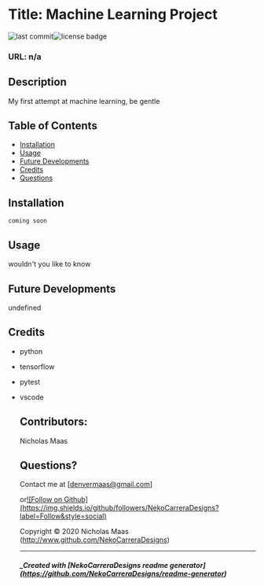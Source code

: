 # Title: Machine Learning Project

![last commit](https://img.shields.io/github/last-commit/NekoCarreraDesigns/machine-learning-2022?style=flat-square)![license badge](https://img.shields.io/github/license/NekoCarreraDesigns/machine-learning-2022?style=flat-square)

### URL: n/a

## Description

My first attempt at machine learning, be gentle

## Table of Contents

- [Installation](#installation)
- [Usage](#usage)
- [Future Developments](#futureDevelopments)
- [Credits](#credits)
- [Questions](#questions)

## Installation

`coming soon`

## Usage

wouldn't you like to know

## Future Developments

undefined

## Credits

- python

- tensorflow

- pytest

- vscode

  ## Contributors:

  Nicholas Maas

  ## Questions?

  Contact me at [denvermaas@gmail.com]

  or[![Follow on Github] (https://img.shields.io/github/followers/NekoCarreraDesigns?label=Follow&style=social)](http://www.github.com/NekoCarreraDesigns)

  Copyright © 2020 Nicholas Maas (http://www.github.com/NekoCarreraDesigns)

  ***

  ##### \_Created with [NekoCarreraDesigns readme generator] (https://github.com/NekoCarreraDesigns/readme-generator)
